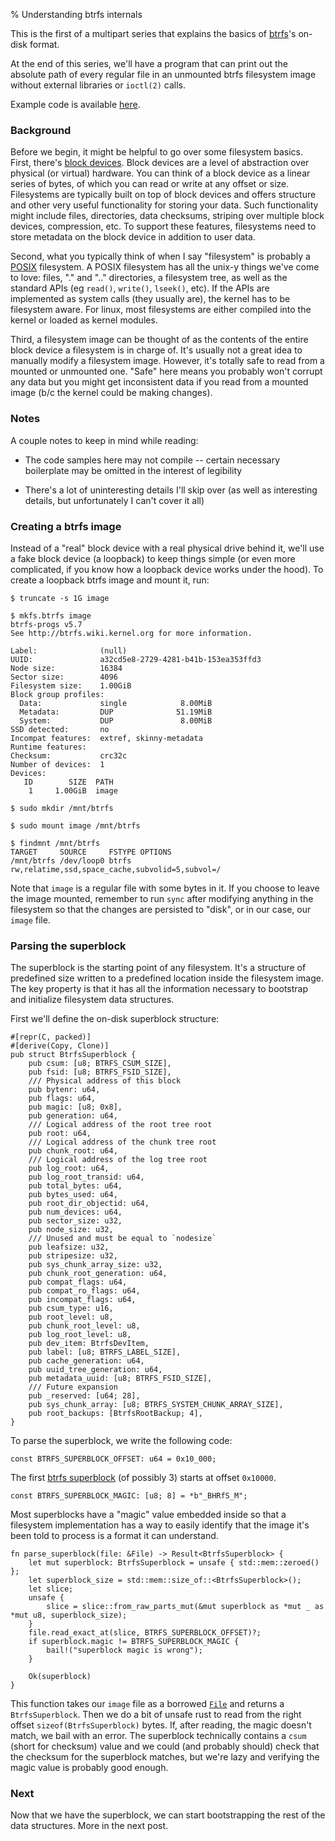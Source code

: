 % Understanding btrfs internals

This is the first of a multipart series that explains the basics of
[btrfs][0]'s on-disk format.

At the end of this series, we'll have a program that can print out the absolute
path of every regular file in an unmounted btrfs filesystem image without
external libraries or `ioctl(2)` calls.

Example code is available [here][5].

### Background

Before we begin, it might be helpful to go over some filesystem basics. First,
there's [block devices][1]. Block devices are a level of abstraction over
physical (or virtual) hardware. You can think of a block device as a linear
series of bytes, of which you can read or write at any offset or size.
Filesystems are typically built on top of block devices and offers structure
and other very useful functionality for storing your data. Such functionality
might include files, directories, data checksums, striping over multiple block
devices, compression, etc. To support these features, filesystems need to store
metadata on the block device in addition to user data.

Second, what you typically think of when I say "filesystem" is probably a
[POSIX][2] filesystem. A POSIX filesystem has all the unix-y things we've come
to love: files, "." and ".." directories, a filesystem tree, as well as the
standard APIs (eg `read()`, `write()`, `lseek()`, etc). If the APIs are
implemented as system calls (they usually are), the kernel has to be filesystem
aware. For linux, most filesystems are either compiled into the kernel or
loaded as kernel modules.

Third, a filesystem image can be thought of as the contents of the entire block
device a filesystem is in charge of. It's usually not a great idea to manually
modify a filesystem image. However, it's totally safe to read from a mounted or
unmounted one.  "Safe" here means you probably won't corrupt any data but you
might get inconsistent data if you read from a mounted image (b/c the kernel
could be making changes).

### Notes

A couple notes to keep in mind while reading:

* The code samples here may not compile -- certain necessary boilerplate may be
  omitted in the interest of legibility

* There's a lot of uninteresting details I'll skip over (as well as interesting
  details, but unfortunately I can't cover it all)


### Creating a btrfs image

Instead of a "real" block device with a real physical drive behind it, we'll
use a fake block device (a loopback) to keep things simple (or even more
complicated, if you know how a loopback device works under the hood). To create
a loopback btrfs image and mount it, run:

```shell
$ truncate -s 1G image

$ mkfs.btrfs image
btrfs-progs v5.7
See http://btrfs.wiki.kernel.org for more information.

Label:              (null)
UUID:               a32cd5e8-2729-4281-b41b-153ea353ffd3
Node size:          16384
Sector size:        4096
Filesystem size:    1.00GiB
Block group profiles:
  Data:             single            8.00MiB
  Metadata:         DUP              51.19MiB
  System:           DUP               8.00MiB
SSD detected:       no
Incompat features:  extref, skinny-metadata
Runtime features:
Checksum:           crc32c
Number of devices:  1
Devices:
   ID        SIZE  PATH
    1     1.00GiB  image

$ sudo mkdir /mnt/btrfs

$ sudo mount image /mnt/btrfs

$ findmnt /mnt/btrfs
TARGET     SOURCE     FSTYPE OPTIONS
/mnt/btrfs /dev/loop0 btrfs  rw,relatime,ssd,space_cache,subvolid=5,subvol=/
```

Note that `image` is a regular file with some bytes in it. If you choose to
leave the image mounted, remember to run `sync` after modifying anything in the
filesystem so that the changes are persisted to "disk", or in our case, our
`image` file.

### Parsing the superblock

The superblock is the starting point of any filesystem. It's a structure of
predefined size written to a predefined location inside the filesystem image.
The key property is that it has all the information necessary to bootstrap and
initialize filesystem data structures.

First we'll define the on-disk superblock structure:

``` {#function .rust}
#[repr(C, packed)]
#[derive(Copy, Clone)]
pub struct BtrfsSuperblock {
    pub csum: [u8; BTRFS_CSUM_SIZE],
    pub fsid: [u8; BTRFS_FSID_SIZE],
    /// Physical address of this block
    pub bytenr: u64,
    pub flags: u64,
    pub magic: [u8; 0x8],
    pub generation: u64,
    /// Logical address of the root tree root
    pub root: u64,
    /// Logical address of the chunk tree root
    pub chunk_root: u64,
    /// Logical address of the log tree root
    pub log_root: u64,
    pub log_root_transid: u64,
    pub total_bytes: u64,
    pub bytes_used: u64,
    pub root_dir_objectid: u64,
    pub num_devices: u64,
    pub sector_size: u32,
    pub node_size: u32,
    /// Unused and must be equal to `nodesize`
    pub leafsize: u32,
    pub stripesize: u32,
    pub sys_chunk_array_size: u32,
    pub chunk_root_generation: u64,
    pub compat_flags: u64,
    pub compat_ro_flags: u64,
    pub incompat_flags: u64,
    pub csum_type: u16,
    pub root_level: u8,
    pub chunk_root_level: u8,
    pub log_root_level: u8,
    pub dev_item: BtrfsDevItem,
    pub label: [u8; BTRFS_LABEL_SIZE],
    pub cache_generation: u64,
    pub uuid_tree_generation: u64,
    pub metadata_uuid: [u8; BTRFS_FSID_SIZE],
    /// Future expansion
    pub _reserved: [u64; 28],
    pub sys_chunk_array: [u8; BTRFS_SYSTEM_CHUNK_ARRAY_SIZE],
    pub root_backups: [BtrfsRootBackup; 4],
}
```

To parse the superblock, we write the following code:

``` {#function .rust}
const BTRFS_SUPERBLOCK_OFFSET: u64 = 0x10_000;
```

The first [btrfs superblock][3] (of possibly 3) starts at offset `0x10000`.

``` {#function .rust}
const BTRFS_SUPERBLOCK_MAGIC: [u8; 8] = *b"_BHRfS_M";
```

Most superblocks have a "magic" value embedded inside so that a filesystem
implementation has a way to easily identify that the image it's been told to
process is a format it can understand.

``` {#function .rust}
fn parse_superblock(file: &File) -> Result<BtrfsSuperblock> {
    let mut superblock: BtrfsSuperblock = unsafe { std::mem::zeroed() };
    let superblock_size = std::mem::size_of::<BtrfsSuperblock>();
    let slice;
    unsafe {
        slice = slice::from_raw_parts_mut(&mut superblock as *mut _ as *mut u8, superblock_size);
    }
    file.read_exact_at(slice, BTRFS_SUPERBLOCK_OFFSET)?;
    if superblock.magic != BTRFS_SUPERBLOCK_MAGIC {
        bail!("superblock magic is wrong");
    }

    Ok(superblock)
}
```

This function takes our `image` file as a borrowed [`File`][4] and returns a
`BtrfsSuperblock`. Then we do a bit of unsafe rust to read from the right
offset `sizeof(BtrfsSuperblock)` bytes. If, after reading, the magic doesn't
match, we bail with an error. The superblock technically contains a `csum`
(short for checksum) value and we could (and probably should) check that the
checksum for the superblock matches, but we're lazy and verifying the magic
value is probably good enough.

### Next

Now that we have the superblock, we can start bootstrapping the rest of the
data structures. More in the next post.

[0]: https://en.wikipedia.org/wiki/Btrfs
[1]: https://en.wikipedia.org/wiki/Device_file#BLOCKDEV
[2]: https://en.wikipedia.org/wiki/POSIX
[3]: https://btrfs.wiki.kernel.org/index.php/On-disk_Format#Superblock
[4]: https://doc.rust-lang.org/std/fs/struct.File.html
[5]: https://github.com/danobi/btrfs-walk
